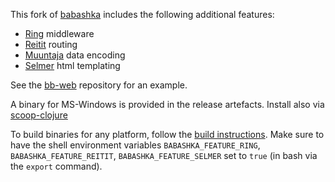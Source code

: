 This fork of [babashka](https://github.com/borkdude/babashka) includes the following additional features:

- [Ring](https://github.com/ring-clojure/ring) middleware
- [Reitit](https://github.com/metosin/reitit) routing
- [Muuntaja](https://github.com/metosin/muuntaja) data encoding
- [Selmer](https://github.com/yogthos/Selmer) html templating

See the [bb-web](https://github.com/kloimhardt/bb-web#lumius-guestbook-rich-back-end) repository for an example.

A binary for MS-Windows is provided in the release artefacts. Install also via [scoop-clojure](https://github.com/littleli/scoop-clojure)

To build binaries for any platform, follow the [build instructions](https://github.com/borkdude/babashka/blob/master/doc/build.md). Make sure to have the shell environment variables `BABASHKA_FEATURE_RING`, `BABASHKA_FEATURE_REITIT`, `BABASHKA_FEATURE_SELMER` set to `true` (in bash via the `export` command).

